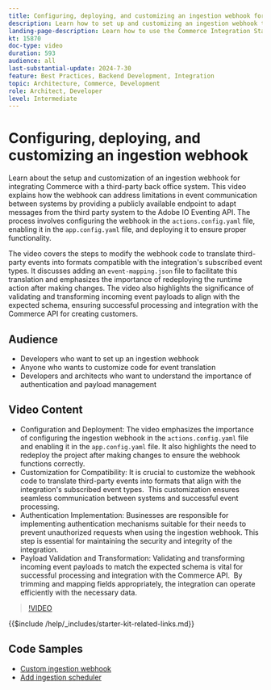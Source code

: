 ```yaml
---
title: Configuring, deploying, and customizing an ingestion webhook for integrating Commerce with a third-party system 
description: Learn how to set up and customizing an ingestion webhook to facilitate communication between Commerce and a third-party back office system.
landing-page-description: Learn how to use the Commerce Integration Starter Kit to integrate Commerce with a third party back office system using an ingestion webhook.
kt: 15870
doc-type: video
duration: 593
audience: all
last-substantial-update: 2024-7-30
feature: Best Practices, Backend Development, Integration
topic: Architecture, Commerce, Development
role: Architect, Developer
level: Intermediate
---
```

# Configuring, deploying, and customizing an ingestion webhook

Learn about the setup and customization of an ingestion webhook for integrating Commerce with a third-party back office system.​ This video explains how the webhook can address limitations in event communication between systems by providing a publicly available endpoint to adapt messages from the third party system to the Adobe IO Eventing API. The process involves configuring the webhook in the `actions.config.yaml` file, enabling it in the `app.config.yaml` file, and deploying it to ensure proper functionality. 

The video covers the steps to modify the webhook code to translate third-party events into formats compatible with the integration's subscribed event types. It discusses adding an `event-mapping.json` file to facilitate this translation and emphasizes the importance of redeploying the runtime action after making changes.​ The video also highlights the significance of validating and transforming incoming event payloads to align with the expected schema, ensuring successful processing and integration with the Commerce API for creating customers.

## Audience 

* Developers who want to set up an ingestion webhook
* Anyone who wants to customize code for event translation
* Developers and architects who want to understand the importance of authentication and payload management

## Video Content

* Configuration and Deployment: The video emphasizes the importance of configuring the ingestion webhook in the `actions.config.yaml` file and enabling it in the `app.config.yaml` file. It also highlights the need to redeploy the project after making changes to ensure the webhook functions correctly.
* Customization for Compatibility: It is crucial to customize the webhook code to translate third-party events into formats that align with the integration's subscribed event types. ​ This customization ensures seamless communication between systems and successful event processing.
* Authentication Implementation: Businesses are responsible for implementing authentication mechanisms suitable for their needs to prevent unauthorized requests when using the ingestion webhook. This step is essential for maintaining the security and integrity of the integration.
* Payload Validation and Transformation: Validating and transforming incoming event payloads to match the expected schema is vital for successful processing and integration with the Commerce API. ​ By trimming and mapping fields appropriately, the integration can operate efficiently with the necessary data.

>[!VIDEO](https://video.tv.adobe.com/v/3431694?learn=on)

{{$include /help/_includes/starter-kit-related-links.md}}

## Code Samples

* [Custom ingestion webhook](https://github.com/adobe/adobe-commerce-samples/tree/main/starter-kit/customize-ingestion-webhook)
* [Add ingestion scheduler](https://github.com/adobe/adobe-commerce-samples/tree/main/starter-kit/add-ingestion-scheduler)
